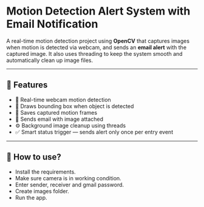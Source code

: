 # Motion Detection Alert System with Email Notification

A real-time motion detection project using **OpenCV** that captures images when motion is detected via webcam, and sends an **email alert** with the captured image. It also uses threading to keep the system smooth and automatically clean up image files.

---

## 🚀 Features

- 🎥 Real-time webcam motion detection  
- 🔲 Draws bounding box when object is detected  
- 📸 Saves captured motion frames  
- 📧 Sends email with image attached  
- ⚙️ Background image cleanup using threads  
- ✅ Smart status trigger — sends alert only once per entry event

---

## 📂 How to use?

- Install the requirements.
- Make sure camera is in working condition.
- Enter sender, receiver and gmail password.
- Create images folder.
- Run the app.


